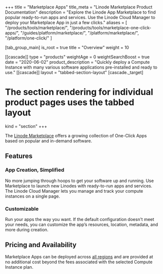 +++
title = "Marketplace Apps"
title_meta = "Linode Marketplace Product Documentation"
description = "Explore the Linode App Marketplace to find popular ready-to-run apps and services. Use the Linode Cloud Manager to deploy your Marketplace App in just a few clicks."
aliases = [
  "/products/tools/marketplace/",
  "/products/tools/marketplace-one-click-apps/",
  "/guides/platform/marketplace/",
  "/platform/marketplace/",
  "/platform/one-click/"
]

[tab_group_main]
is_root = true
title = "Overview"
weight = 10

[[cascade]]
type = "products"
weightAge = 0
weightSearchBoost = true
date = "2020-06-02"
product_description = "Quickly deploy a Compute Instance with many various software applications pre-installed and ready to use."
[[cascade]]
layout = "tabbed-section-layout"
[cascade._target]
# The section rendering for individual product pages uses the tabbed layout
kind = "section"
+++

The [Linode Marketplace](https://www.linode.com/marketplace/) offers a growing collection of One-Click Apps based on popular and in-demand software.

## Features

### App Creation, Simplified

No more jumping through hoops to get your software up and running. Use Marketplace to launch new Linodes with ready-to-run apps and services. The Linode Cloud Manager lets you manage and track your compute instances on a single page.

### Customizable

Run your apps the way you want. If the default configuration doesn't meet your needs, you can customize the app’s resources, location, metadata, and more during creation.

## Pricing and Availability

Marketplace Apps can be deployed across [all regions](https://www.linode.com/global-infrastructure/) and are provided at no additional cost beyond the fees associated with the selected Compute Instance plan.

